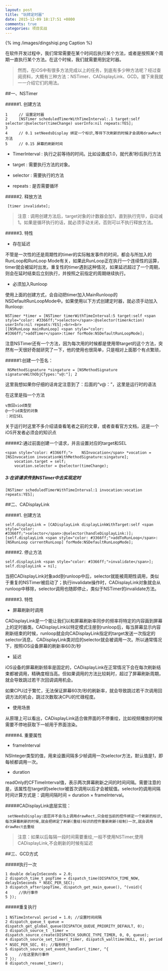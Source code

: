 ```yaml
---
layout: post
title: "玩转定时器"
date: 2015-12-09 18:17:51 +0800
comments: true
categories: 项目实战
---
```


 {% img /images/dingshiqi.png Caption %}  

在软件开发过程中，我们常常需要在某个时间后执行某个方法，或者是按照某个周期一直执行某个方法。在这个时候，我们就需要用到定时器。

> 然而，在iOS中有很多方法完成以上的任务，到底有多少种方法呢？经过查阅资料，大概有三种方法：NSTimer、CADisplayLink、GCD。接下来我就一一介绍它们的用法。

##一、NSTimer

#####1. 创建方法

	1     // 设置定时器
	2     [NSTimer scheduledTimerWithTimeInterval:.1 target:self selector:@selector(timeChange) userInfo:nil repeats:YES];
	3     
	4     // 0.1 setNeedsDisplay 绑定一个标识,等待下次刷新的时候才会调用drawRect方法
	5     // 0.15 屏幕的刷新时间
	
+ TimerInterval : 执行之前等待的时间。比如设置成1.0，就代表1秒后执行方法

+ target : 需要执行方法的对象。

+ selector : 需要执行的方法

+ repeats : 是否需要循环

#####2. 释放方法

	 [timer invalidate]; 

> 注意 :
调用创建方法后，target对象的计数器会加1，直到执行完毕，自动减1。如果是循环执行的话，就必须手动关闭，否则可以不执行释放方法。

#####3. 特性

+ 存在延迟

不管是一次性的还是周期性的timer的实际触发事件的时间，都会与所加入的RunLoop和RunLoop Mode有关，如果此RunLoop正在执行一个连续性的运算，timer就会被延时出发。重复性的timer遇到这种情况，如果延迟超过了一个周期，则会在延时结束后立刻执行，并按照之前指定的周期继续执行。

+ 必须加入Runloop

使用上面的创建方式，会自动把timer加入MainRunloop的NSDefaultRunLoopMode中。如果使用以下方式创建定时器，就必须手动加入Runloop:

 
	NSTimer *timer = [NSTimer timerWithTimeInterval:5 target:self <span style="color: #3366ff;">selector</span>:@selector(timerAction) userInfo:nil repeats:YES];<br><br>
	[[NSRunLoop mainRunLoop] <span style="color: #3366ff;">addTimer</span>:timer forMode:NSDefaultRunLoopMode];
 注意NSTimer还有一个方法，因为每次用的时候都是使用带target的这个方法，突然有一天很好奇就研究了一下，他的使用也很简单，只是相对上面那个有点繁琐，

#####1:创建一个签名：

	 NSMethodSignature *singature = [NSMethodSignature signatureWithObjCTypes:"v@:"]; 2  

这里我想如果你仔细的话肯定注意到了：后面的“v@：”，这里是运行时的语法

在这里是指一个方法

	v放回viod类型
	@一个id类型的对象
	：对应SEL
	
关于运行时这里不多介绍请查看笔者之前的文章，或者查看官方文档，这是一个iOS开发者必须会的知识点

#####2:通过前面创建一个请求，并且设置对应的target和SEL


	<span style="color: #3366ff;">    NSInvocation</span> *vocation = [NSInvocation invocationWithMethodSignature:singature];
	    vocation.target = self;
	    vocation.selector = @selector(timeChange);
##### 3:在讲请求传到NSTimer中去实现定时

	[NSTimer scheduledTimerWithTimeInterval:1 invocation:vocation repeats:YES]; 

 

##二、CADisplayLink

#####1. 创建方法
 
	self.displayLink = [CADisplayLink displayLinkWithTarget:self <span style="color: #3366ff;">selector</span>:@selector(handleDisplayLink:)];   
	[self.displayLink <span style="color: #3366ff;">addToRunLoop</span>:[NSRunLoop currentRunLoop] forMode:NSDefaultRunLoopMode];
 

#####2. 停止方法

  
	self.displayLink <span style="color: #3366ff;">invalidate</span>]; 
	self.displayLink = nil;
	         
 当把CADisplayLink对象add到runloop中后，selector就能被周期性调用，类似于重复的NSTimer被启动了；执行invalidate操作时，CADisplayLink对象就会从runloop中移除，selector调用也随即停止，类似于NSTimer的invalidate方法。
 

#####3. 特性

+ 屏幕刷新时调用

CADisplayLink是一个能让我们以和屏幕刷新率同步的频率将特定的内容画到屏幕上的定时器类。CADisplayLink以特定模式注册到runloop后，每当屏幕显示内容刷新结束的时候，runloop就会向CADisplayLink指定的target发送一次指定的selector消息， CADisplayLink类对应的selector就会被调用一次。所以通常情况下，按照iOS设备屏幕的刷新率60次/秒

* 延迟

iOS设备的屏幕刷新频率是固定的，CADisplayLink在正常情况下会在每次刷新结束都被调用，精确度相当高。但如果调用的方法比较耗时，超过了屏幕刷新周期，就会导致跳过若干次回调调用机会。

如果CPU过于繁忙，无法保证屏幕60次/秒的刷新率，就会导致跳过若干次调用回调方法的机会，跳过次数取决CPU的忙碌程度。

* 使用场景

从原理上可以看出，CADisplayLink适合做界面的不停重绘，比如视频播放的时候需要不停地获取下一帧用于界面渲染。

#####4. 重要属性

* frameInterval

NSInteger类型的值，用来设置间隔多少帧调用一次selector方法，默认值是1，即每帧都调用一次。

* duration

readOnly的CFTimeInterval值，表示两次屏幕刷新之间的时间间隔。需要注意的是，该属性在target的selector被首次调用以后才会被赋值。selector的调用间隔时间计算方式是：调用间隔时间 = duration × frameInterval。

#####CADisplayLink底层实现：

     setNeedsDisplay:底层并不会马上调用drawRect,只会给当前的控件绑定一个刷新的标识,每次屏幕刷新的时候,就会把绑定了刷新(重绘)标识的控件重新刷新(绘制)一次,就会调用drawRect去重绘


>  注意：如果以后每隔一段时间需要重绘,一般不使用NSTimer,使用CADisplayLink,不会刷新的时候有延迟

 

##三、GCD方式

#####执行一次
	 
	1 double delayInSeconds = 2.0;
	2 dispatch_time_t popTime = dispatch_time(DISPATCH_TIME_NOW, delayInSeconds * NSEC_PER_SEC); 
	3 dispatch_after(popTime, dispatch_get_main_queue(), ^(void){ 
	4     //执行事件
	5 });
 

#####重复执行
	 
	1 NSTimeInterval period = 1.0; //设置时间间隔
	2 dispatch_queue_t queue = dispatch_get_global_queue(DISPATCH_QUEUE_PRIORITY_DEFAULT, 0);
	3 dispatch_source_t _timer = dispatch_source_create(DISPATCH_SOURCE_TYPE_TIMER, 0, 0, queue);
	4 dispatch_source_set_timer(_timer, dispatch_walltime(NULL, 0), period * NSEC_PER_SEC, 0); //每秒执行
	5 dispatch_source_set_event_handler(_timer, ^{
	6     //在这里执行事件
	7 });
	8 dispatch_resume(_timer);
 
